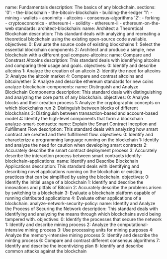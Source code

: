name: Fundamentals
description: The basics of any blockchain.
sections:
  '0':
    - the-blockchain
    - the-bitcoin-blockchain
    - building-the-ledger
  '1':
    - mining
    - wallets
    - anonimity
    - altcoins
    - consensus-algorithms
  '2':
    - forking
    - cryptoeconomics
    - ethereum-i
    - solidity
    - ethereum-ii
    - ethereum-on-the-web
standards:
  architect-blockchain:
    name: Architect a Theoretical Blockchain
    description: This standard deals with analyzing and recreating a theoretical blockchain using the existing open-source code available.
    objectives:
      0: Evaluate the source code of existing blockchains 
      1: Select the essential blockchain components 
      2: Architect and produce a simple, new blockchain with a different goal
  compare-altcoins:
    name: Compare and Constrast Altcoins
    description: This standard deals with identifying altcoins and comparing their usage and goals.
    objectives:
      0: Identify and describe altcoins
      1: Analyze the creation of an altcoin
      2: Identify the need for altcoins
      3: Analyze the altcoin market
      4: Compare and contrast altcoins and bitcoin/ether
      5: Analyze and describe ethereum standards for new coins
  analyze-blockchain-components:
    name: Distinguish and Analyze Blockchain Components
    description: This standard deals with distinguishing and analyzing the core parts of any blockchain.
    objectives:
      0: Analyze blocks and their creation process
      1: Analyze the cryptographic concepts on which blockchains run
      2: Distinguish between blocks of different blockchains
      3: Distinguish between transaction-based and account-based model
      4: Identify the high-level components that form a blockchain
  analyze-smart-contracts:
    name: Explain the Smart Contract Inception and Fulfillment Flow
    description: This standard deals with analyzing how smart contract are created and their fulfillment flow.
    objectives: 
      0: Identify and characterize a programming language running on the blockchain
      1: Identify and analyze the need for caution when developing smart contracts
      2: Accurately describe the smart contract deployment process
      3: Accurately describe the interaction process between smart contracts 
  identify-blockchain-applications:
    name: Identify and Describe Blockchain Applications
    description: This standard deals with identifying and describing novel applications running on the blockchain or existing practices that can be simplified by using the blockchain.
    objectives: 
      0: Identify the initial usage of a blockchain
      1: Identify and describe the innovations and pitfals of Bitcoin
      2: Accurately describe the problems arisen by switching to a blockchain
      3: Evaluate a blockchain platform capable of running distributed applications
      4: Evaluate other applications of a blockchain.
  analyze-network-security-policy:
    name: Identify and Analyze the Process of Securing the Network
    description: This standard deals with identifying and analyzing the means through which blockchains avoid being tampered with.
    objectives:
      0: Identify the processes that secure the network
      1: Identify and describe mining process
      2: Analyze the computational-intensive mining process
      3: Use processing units for mining purposes
      4: Analyze the memory-intensive mining process
      5: Identify and describe the minting process
      6: Compare and contrast different consensus algorithms
      7: Identify and describe the incentivizing plan
      8: Identify and describe common attacks against the blockchain
